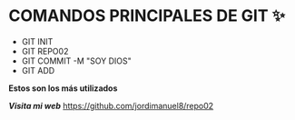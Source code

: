 

# COMANDOS PRINCIPALES DE GIT ✨  
- GIT INIT
- GIT REPO02
- GIT COMMIT -M "SOY DIOS"
- GIT ADD  
  
**Estos son los más utilizados**  

___Visita mi web___ <https://github.com/jordimanuel8/repo02>
